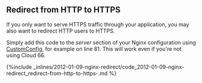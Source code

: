 <!-- post: -->


## Redirect from HTTP to HTTPS

If you only want to serve HTTPS traffic through your application, you may also want to redirect HTTP users to HTTPS.

Simply add this code to the _server_ section of your Nginx configuration using [CustomConfig](http://help.cloud66.com/managing-your-stack/customconfig), for example on line 81. This will work even if you're not using Cloud 66.



{%include _inlines/2012-01-09-nginx-redirect/code_2012-01-09-nginx-redirect_redirect-from-http-to-https-.md %}



